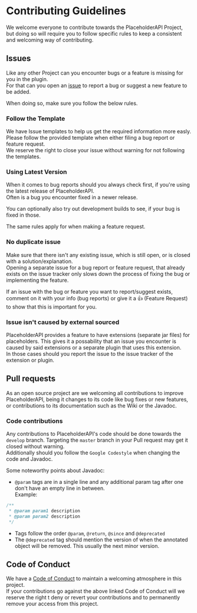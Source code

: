 [issue]: https://github.com/PlaceholderAPI/PlaceholderAPI/issues/new
[Discord]: https://helpch.at/discord
[Code of Conduct]: https://github.com/PlaceholderAPI/PlaceholderAPI/blob/master/CODE_OF_CONDUCT.md

# Contributing Guidelines
We welcome everyone to contribute towards the PlaceholderAPI Project, but doing so will require you to follow specific rules to keep a consistent and welcoming way of contributing.

## Issues
Like any other Project can you encounter bugs or a feature is missing for you in the plugin.  
For that can you open an [issue] to report a bug or suggest a new feature to be added.

When doing so, make sure you follow the below rules.

### Follow the Template
We have Issue templates to help us get the required information more easly. Please follow the provided template when either filing a bug report or feature request.  
We reserve the right to close your issue without warning for not following the templates.

### Using Latest Version
When it comes to bug reports should you always check first, if you're using the latest release of PlaceholderAPI.  
Often is a bug you encounter fixed in a newer release.

You can optionally also try out development builds to see, if your bug is fixed in those.

The same rules apply for when making a feature request.

### No duplicate issue
Make sure that there isn't any existing issue, which is still open, or is closed with a solution/explanation.  
Opening a separate issue for a bug report or feature request, that already exists on the issue tracker only slows down the process of fixing the bug or implementing the feature.

If an issue with the bug or feature you want to report/suggest exists, comment on it with your info (bug reports) or give it a :thumbsup: (Feature Request) to show that this is important for you.

### Issue isn't caused by external sourced
PlaceholderAPI provides a feature to have extensions (separate jar files) for placeholders. This gives it a possability that an issue you encounter is caused by said extensions or a separate plugin that uses this extension.  
In those cases should you report the issue to the issue tracker of the extension or plugin.

## Pull requests
As an open source project are we welcoming all contributions to improve PlaceholderAPI, being it changes to its code like bug fixes or new features, or contributions to its documentation such as the Wiki or the Javadoc.

### Code contributions
Any contributions to PlaceholderAPI's code should be done towards the `develop` branch. Targeting the `master` branch in your Pull request may get it closed without warning.  
Additionally should you follow the `Google Codestyle` when changing the code and Javadoc.

Some noteworthy points about Javadoc:

- `@param` tags are in a single line and any additional param tag after one don't have an empty line in between.  
Example:  
```java
/**
 * @param param1 description
 * @param param2 description
 */
```
- Tags follow the order `@param`, `@return`, `@since` and `@deprecated`
- The `@deprecated` tag should mention the version of when the annotated object will be removed. This usually the next minor version.

## Code of Conduct
We have a [Code of Conduct] to maintain a welcoming atmosphere in this project.  
If your contributions go against the above linked Code of Conduct will we reserve the right t deny or revert your contributions and to permanently remove your access from this project.
